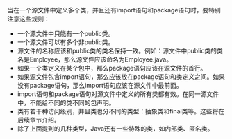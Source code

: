 当在一个源文件中定义多个类，并且还有import语句和package语句时，要特别注意这些规则：

- 一个源文件中只能有一个public类。
- 一个源文件可以有多个非public类。
- 源文件的名称应该和public类的类名保持一致。例如：源文件中public类的类名是Employee，那么源文件应该命名为Employee.java。
- 如果一个类定义在某个包中，那么package语句应该在源文件的首行。
- 如果源文件包含import语句，那么应该放在package语句和类定义之间。如果没有package语句，那么import语句应该在源文件中最前面。
- import语句和package语句对源文件中定义的所有类都有效。在同一源文件中，不能给不同的类不同的包声明。
- 类有若干种访问级别，并且类也分不同的类型：抽象类和final类等。这些将在后续章节介绍。
- 除了上面提到的几种类型，Java还有一些特殊的类，如内部类、匿名类。 